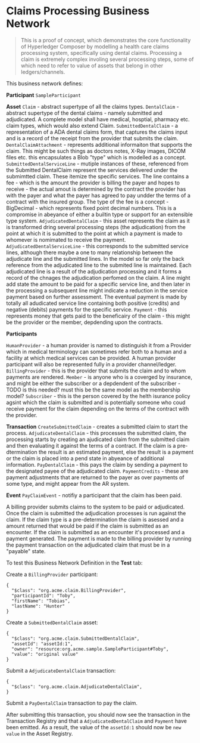 # Claims Processing Business Network

> This is a proof of concept, which demonstrates the core functionality of Hyperledger Composer by modelling
a health care claims processing system, specifically using dental claims. Processing a claim is extremely
complex involing several processing steps, some of which need to refer to value of assets that belong in
other ledgers/channels. 

This business network defines:

**Participant**
`SampleParticipant`

**Asset**
`Claim` - abstract supertype of all the claims types.
`DentalClaim` - abstract supertype of the dental claims - namely submitted and adjudicated. A complete model shall have medical, hosptial, pharmacy etc. claim types, which would also extend Claim.
`SubmittedDentalClaim` - a representation of a ADA dental claims form, that captures the claims input and
is a record of the receipt from the provider that submits the claim.
`DentalClaimAttachment` - represents additional informaiton that supports the claim. This might be such
things as doctors notes, X-Ray images, DICOM files etc. this encapsulates a Blob "type" which is modelled as a concept.
`SubmittedDentalServiceLine` - mutiple instances of these, referenced from the Submitted DentalClaim represent
the services delivered under the submimtted claim. These itemize the specific services. The line contains a 
fee - which is the amount the provider is billing the payer and hopes to receive - the actual amout is
determined by the contract the provider has with the payer and what the payer has agreed to pay undder the 
terms of a contract with the insured group. The type of the fee is a concept - BigDecimal - which represents fixed point decimal numbers. This is a compromise in abeyance of either a builtin type or support for an extensible type system.
`AdjudicatedDentalClaim` - this asset represents the claim as it is transformed dring several processing
steps (the adjudication) from the point at which it is submitted to the point at which a payment is made
to whomever is nomimated to receive the payment.
`AdjudicatedDentalServiceLine` - this corresponds to the submitted service lines, although there maybe a
one to many relationship between the adjudicate line and the submitted lines. In the model so far only
the back reference from the adjudicated line to the submited line is maintained. Each adjudicated 
line is a result of the adjudication processing and it forms a record of the chnages the adjudication
perfomed on the claim. A line might add state the amount to be paid for a specific service line, and then 
later in the processing a subsequent line might indicate a reduction in the service payment based on
further assessment. The eventual payment is made by totally all adudicated service line 
containing both positive (credits) and negative (debits) payments for the specific service.
`Payment` - this represents money that gets paid to the beneficairy of the claim - this might be the provider or the member, depdending upon the contracts.

**Participants**

`HumanProvider` - a human provider is named to distinguish it from a Provider which in medical
terminology can sometimes refer both to a human and a facility at which medical services can be provided. A human provider participant will also be represented fully in a provider channel/ledger.
`BillingProvider` - this is the provider that submits the claim and to whom payments are rendered.
`Member` - is anyone who is a coverged by insurance, and might be either the subscriber or a depdendent of
the subscriber - TODO is this needed? must this be the same model as the membership model?
`Subscriber` - this is the person covered by the helth isurance policy agsint which the claim
is submitted and is potentially someone who coud receive payment for the claim depending on the 
terms of the contract with the provider.

**Transaction**
`CreateSubmittedClaim` - creates a submitted claim to start the process.
`AdjudicateDentalClaim` - this processes the submitted claim, the processing starts by creating an ajudicated
claim from the submitted claim and then evaluating it against the terms of a contract. If the claim
is a pre-dtermination the result is an estimated payment, else the result is a payment or the claim is placed into a pend state in abyeance of additional information.
`PayDentalClaim` - this pays the claim by sending a payment to the designated payee of the adjudicated claim.
`PaymentCredits` - these are payment adjustments that are returned to the payer as over payments of some type,
and might appear from the AR system.

**Event**
`PayClaimEvent` - notifiy a participant that the claim has been paid.

A billing provider submits claims to the system to be paid or adjudicated. Once the claim 
is submitted the adjudication processes is run against the claim. 
If the claim type is a pre-determination the claim is asessed and a
amount returned that would be paid if the claim is submitted as an encounter.
If the claim is submitted as an encounter it's processed and a payment generated. The payment is made to the billing provider by running the payment transaction on the adjudicated claim that must be in a 
"payable" state.


To test this Business Network Definition in the **Test** tab:

Create a `BillingProvider` participant:

```
{
  "$class": "org.acme.claim.BillingProvider",
  "participantId": "Toby",
  "firstName": "Tobias",
  "lastName": "Hunter"
}
```

Create a `SubmittedDentalClaim` asset:

```
{
  "$class": "org.acme.claim.SubmittedDentalClaim",
  "assetId": "assetId:1",
  "owner": "resource:org.acme.sample.SampleParticipant#Toby",
  "value": "original value"
}
```

Submit a `AdjudicateDentalClaim` transaction:

```
{
  "$class": "org.acme.claim.AdjudicateDentalClaim",
}
```

Submit a `PayDentalClaim` transaction to pay the claim.

After submitting this transaction, you should now see the transaction in the Transaction Registry and that a `AdjudicatedDentalClaim` and `Payment` have been emitted. As a result, the value of the `assetId:1` should now be `new value` in the Asset Registry.

